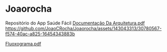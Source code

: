 # Joaorocha
Repositório do App Saúde Fácil
[Documentação Da Arquitetura.pdf](https://github.com/user-attachments/files/15687307/Documentacao.Da.Arquitetura.pdf)
https://github.com/JoaoCRocha/Joaorocha/assets/143043313/30780567-f574-40ac-a825-16454343883b

[Fluoxograma.pdf](https://github.com/user-attachments/files/15687463/Fluoxograma.pdf)
